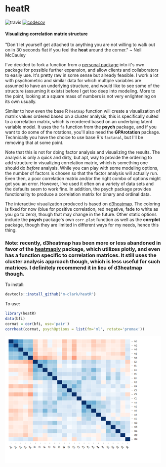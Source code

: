 # heatR

![travis](https://travis-ci.org/m-clark/heatR.svg?branch=master)
[![codecov](https://codecov.io/gh/m-clark/heatR/branch/master/graph/badge.svg)](https://codecov.io/gh/m-clark/heatR)

#### Visualizing correlation matrix structure

"Don't let yourself get attached to anything you are not willing to walk out on in 30 seconds flat if you feel the **heat** around the corner." ~ Neil McCauley

I've decided to fork a function from a [personal package](https://github.com/m-clark/lazerhawk) into it's own package for possible further expansion, and allow clients and collaborators to easily use. It's pretty raw in some sense but already feasible.  I work a lot with psychometric and similar data for which multiple variables are assumed to have an underlying structure, and would like to see some of the structure (assuming it exists) before I get too deep into modeling.  More to the point, looking at a square mass of numbers is not very enlightening on its own usually.

Similar to how even the base R `heatmap` function will create a visualization of matrix values ordered based on a cluster analysis, this is specifically suited to a correlation matrix, which is reordered based on an underlying latent variable model. It uses the `fa` function from the **psych** package, and if you want to do some of the rotations, you'll also need the **GPArotation** package.  Technically you have the choice to use base R's `factanal`, but I'll be removing that at some point.

Note that this is not for doing factor analysis and visualizing the results. The analysis is only a quick and dirty, but apt, way to provide the ordering to add structure in visualizing correlation matrix, which is something one should do *before* analysis.  While you can play with some modeling options, the number of factors is chosen so that the factor analysis will actually run.  Even then, a poor correlation matrix and/or the right combo of options might get you an error.  However, I've used it often on a variety of data sets and the defaults seem to work fine.  In addition, the psych package provides functionality to produce a correlation matrix for binary and ordinal data.

The interactive visualization produced is based on [d3heatmap](https://github.com/rstudio/d3heatmap).  The coloring is fixed for now (blue for positive correlation, red negative, fade to white as you go to zero), though that may change in the future. Other static options include the **psych** package's own `corr.plot` function as well as the **corrplot** package, though they are limited in different ways for my needs, hence this thing.

### Note: recently, **d3heatmap** has been more or less abandoned in favor of the [heatmaply](https://github.com/talgalili/heatmaply) package, which utilizes **plotly**, and even has a function specific to correlation matrices.  It still uses the cluster analysis approach though, which is less useful for such matrices.  I definitely recommend it in lieu of **d3heatmap** though.


To install:

```r
devtools::install_github('m-clark/heatR')
```

To use:

```r
library(heatR)
data(bfi)
cormat = cor(bfi, use='pair')
corrheat(cormat, psychOptions = list(fm='ml', rotate='promax'))
```
![](bfi.png)


